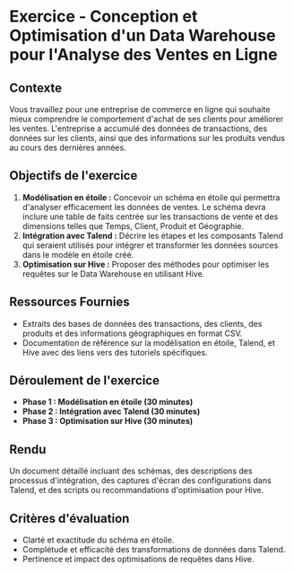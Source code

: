 # Exercice - Conception et Optimisation d'un Data Warehouse pour l'Analyse des Ventes en Ligne

## Contexte

Vous travaillez pour une entreprise de commerce en ligne qui souhaite mieux comprendre le comportement d'achat de ses clients pour améliorer les ventes. L'entreprise a accumulé des données de transactions, des données sur les clients, ainsi que des informations sur les produits vendus au cours des dernières années.

## Objectifs de l'exercice

1. **Modélisation en étoile :** Concevoir un schéma en étoile qui permettra d'analyser efficacement les données de ventes. Le schéma devra inclure une table de faits centrée sur les transactions de vente et des dimensions telles que Temps, Client, Produit et Géographie.
2. **Intégration avec Talend :** Décrire les étapes et les composants Talend qui seraient utilisés pour intégrer et transformer les données sources dans le modèle en étoile créé.
3. **Optimisation sur Hive :** Proposer des méthodes pour optimiser les requêtes sur le Data Warehouse en utilisant Hive.

## Ressources Fournies

- Extraits des bases de données des transactions, des clients, des produits et des informations géographiques en format CSV.
- Documentation de référence sur la modélisation en étoile, Talend, et Hive avec des liens vers des tutoriels spécifiques.

## Déroulement de l'exercice

- **Phase 1 : Modélisation en étoile (30 minutes)**
- **Phase 2 : Intégration avec Talend (30 minutes)**
- **Phase 3 : Optimisation sur Hive (30 minutes)**

## Rendu

Un document détaillé incluant des schémas, des descriptions des processus d'intégration, des captures d'écran des configurations dans Talend, et des scripts ou recommandations d'optimisation pour Hive.

## Critères d'évaluation

- Clarté et exactitude du schéma en étoile.
- Complétude et efficacité des transformations de données dans Talend.
- Pertinence et impact des optimisations de requêtes dans Hive.
